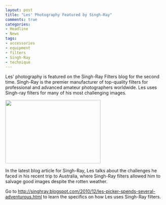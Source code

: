 ```yaml
---
layout: post
title: "Les' Photography Featured by Singh-Ray"
comments: true
categories:
- Headline
- News
tags:
- accessories
- equipment
- filters
- Singh-Ray
- technique
---
```

Les' photography is featured on the Singh-Ray Filters blog for the second time. Singh-Ray is the premier manufacturer of top-quality filters for professional and advanced amateur photographers worldwide. Les uses Singh-ray filters for many of his most challenging images.

<img class="aligncenter size-medium wp-image-810" title="Great Ocean Road, Victoria, Australia 1702010-11-11" src="http://blog.lesterpickerphoto.com/wp-content/uploads/2010/12/Great-Ocean-Road-Victoria-Australia-1702010-11-11-300x199.jpg" alt="" width="300" height="199">

In the latest blog article for Singh-Ray, Les talks about the challenges he faced in his recent trip to Australia, where Singh-Ray filters allowed him to salvage good images despite the rotten weather.

Go to <a href="http://singhray.blogspot.com/2010/12/les-picker-spends-several-adventurous.html">http://singhray.blogspot.com/2010/12/les-picker-spends-several-adventurous.html</a> to learn the specifics on how Les uses Singh-Ray filters.